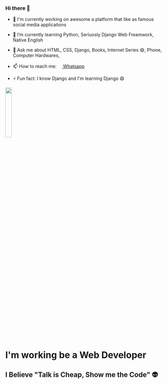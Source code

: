 ### Hi there 👋

- 🔭 I'm currently working on awesome a platform that like as famous social media applications
- 🌱 I’m currently learning Python, Seriuosly Django Web Freamwork, Native English
- 💬 Ask me about HTML, CSS, Django, Books, Internet Series 😄, Phone, Computer Hardwares, 
- 📫 How to reach me:<a href="https://wa.me/+9005539391218?text=Hi%2C%20Enes!"><img  height="17px;" src="https://image.flaticon.com/icons/png/128/1384/1384079.png"> Whatsapp</a>

- ⚡ Fun fact: I know Django and I'm learning Django 😄

<a href="https://github.com/enesislam"><img height="20%;" src="https://d6f6d0kpz0gyr.cloudfront.net/uploads/images-archive/Blog/Gifs/coding.gif?mtime=20200914144127&focal=none"></a>
<h1>I'm working be a Web Developer</h1>
<h2>I Believe "Talk is Cheap, Show me the Code" 👽</h2>
